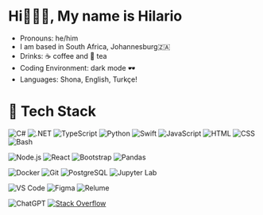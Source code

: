 # Hi🥃👋🏽, My name is Hilario

<ul>
 <li> Pronouns: he/him</li> 
 <li> I am based in South Africa, Johannesburg🇿🇦</li> 
<li> Drinks: ☕ coffee and 🍵 tea</li>
<li> Coding Environment: dark mode 🕶</li>
<li> Languages: Shona, English, Turkçe!</li>
</ul>

# 💼 Tech Stack
![C#](https://img.shields.io/badge/C%23-239120.svg?style=for-the-badge&logo=c-sharp&logoColor=white)
![.NET](https://img.shields.io/badge/.NET-512BD4.svg?style=for-the-badge&logo=dot-net&logoColor=white)
![TypeScript](https://img.shields.io/badge/TypeScript-3178C6.svg?style=for-the-badge&logo=typescript&logoColor=white)
![Python](https://img.shields.io/badge/Python-3776AB.svg?style=for-the-badge&logo=python&logoColor=white)
![Swift](https://img.shields.io/badge/Swift-FA7343.svg?style=for-the-badge&logo=swift&logoColor=white)
![JavaScript](https://img.shields.io/badge/JavaScript-F7DF1E.svg?style=for-the-badge&logo=JavaScript&logoColor=black)
![HTML](https://img.shields.io/badge/HTML5-E34F26?style=for-the-badge&logo=html5&logoColor=white)
![CSS](https://img.shields.io/badge/-css3-1572B6?&style=for-the-badge&logo=css3&logoColor=white)
![Bash](https://img.shields.io/badge/GNU%20Bash-4EAA25.svg?style=for-the-badge&logo=GNU-Bash&logoColor=white)

![Node.js](https://img.shields.io/badge/Node.js-339933?style=for-the-badge&logo=nodedotjs&logoColor=white)
![React](https://img.shields.io/badge/React-61DAFB.svg?style=for-the-badge&logo=React&logoColor=black)
![Bootstrap](https://img.shields.io/badge/Bootstrap-7952B3.svg?style=for-the-badge&logo=bootstrap&logoColor=white)
![Pandas](https://img.shields.io/badge/Pandas-150458.svg?style=for-the-badge&logo=pandas&logoColor=white)

![Docker](https://img.shields.io/badge/Docker-2496ED.svg?style=for-the-badge&logo=Docker&logoColor=white)
![Git](https://img.shields.io/badge/-Git-F05032?&style=for-the-badge&logo=git&logoColor=white)
![PostgreSQL](https://img.shields.io/badge/PostgreSQL-336791.svg?style=for-the-badge&logo=postgresql&logoColor=white)
![Jupyter Lab](https://img.shields.io/badge/Jupyter_Lab-F37626.svg?style=for-the-badge&logo=jupyter&logoColor=white)

![VS Code](https://img.shields.io/badge/-VSCode-007ACC?&style=for-the-badge&logo=visual-studio-code&logoColor=white)
![Figma](https://img.shields.io/badge/Figma-F24E1E.svg?style=for-the-badge&logo=figma&logoColor=white)
![Relume](https://img.shields.io/badge/Relume-800080?style=for-the-badge&logo=relume&logoColor=white)

![ChatGPT](https://img.shields.io/badge/ChatGPT-29B6F6.svg?style=for-the-badge&logo=openai&logoColor=white)
[![Stack Overflow](https://img.shields.io/badge/Stack%20Overflow-FE7A16.svg?style=for-the-badge&logo=stackoverflow&logoColor=white)](https://stackoverflow.com/)






